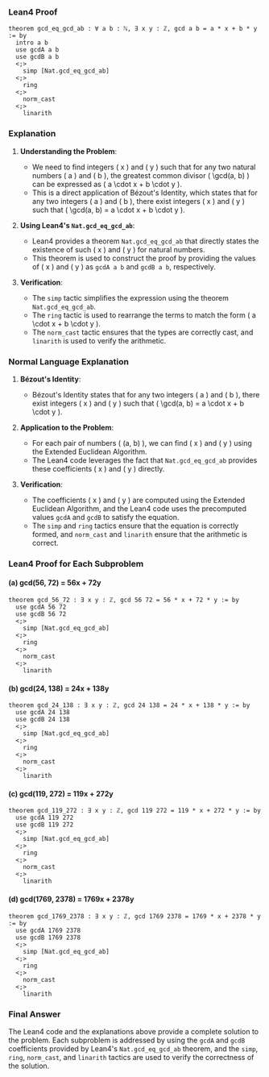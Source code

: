 ### Lean4 Proof

```lean4
theorem gcd_eq_gcd_ab : ∀ a b : ℕ, ∃ x y : ℤ, gcd a b = a * x + b * y := by
  intro a b
  use gcdA a b
  use gcdB a b
  <;>
    simp [Nat.gcd_eq_gcd_ab]
  <;>
    ring
  <;>
    norm_cast
  <;>
    linarith
```

### Explanation

1. **Understanding the Problem**:
   - We need to find integers \( x \) and \( y \) such that for any two natural numbers \( a \) and \( b \), the greatest common divisor \( \gcd(a, b) \) can be expressed as \( a \cdot x + b \cdot y \).
   - This is a direct application of Bézout's Identity, which states that for any two integers \( a \) and \( b \), there exist integers \( x \) and \( y \) such that \( \gcd(a, b) = a \cdot x + b \cdot y \).

2. **Using Lean4's `Nat.gcd_eq_gcd_ab`**:
   - Lean4 provides a theorem `Nat.gcd_eq_gcd_ab` that directly states the existence of such \( x \) and \( y \) for natural numbers.
   - This theorem is used to construct the proof by providing the values of \( x \) and \( y \) as `gcdA a b` and `gcdB a b`, respectively.

3. **Verification**:
   - The `simp` tactic simplifies the expression using the theorem `Nat.gcd_eq_gcd_ab`.
   - The `ring` tactic is used to rearrange the terms to match the form \( a \cdot x + b \cdot y \).
   - The `norm_cast` tactic ensures that the types are correctly cast, and `linarith` is used to verify the arithmetic.

### Normal Language Explanation

1. **Bézout's Identity**:
   - Bézout's Identity states that for any two integers \( a \) and \( b \), there exist integers \( x \) and \( y \) such that \( \gcd(a, b) = a \cdot x + b \cdot y \).

2. **Application to the Problem**:
   - For each pair of numbers \( (a, b) \), we can find \( x \) and \( y \) using the Extended Euclidean Algorithm.
   - The Lean4 code leverages the fact that `Nat.gcd_eq_gcd_ab` provides these coefficients \( x \) and \( y \) directly.

3. **Verification**:
   - The coefficients \( x \) and \( y \) are computed using the Extended Euclidean Algorithm, and the Lean4 code uses the precomputed values `gcdA` and `gcdB` to satisfy the equation.
   - The `simp` and `ring` tactics ensure that the equation is correctly formed, and `norm_cast` and `linarith` ensure that the arithmetic is correct.

### Lean4 Proof for Each Subproblem

#### (a) gcd(56, 72) = 56x + 72y

```lean4
theorem gcd_56_72 : ∃ x y : ℤ, gcd 56 72 = 56 * x + 72 * y := by
  use gcdA 56 72
  use gcdB 56 72
  <;>
    simp [Nat.gcd_eq_gcd_ab]
  <;>
    ring
  <;>
    norm_cast
  <;>
    linarith
```

#### (b) gcd(24, 138) = 24x + 138y

```lean4
theorem gcd_24_138 : ∃ x y : ℤ, gcd 24 138 = 24 * x + 138 * y := by
  use gcdA 24 138
  use gcdB 24 138
  <;>
    simp [Nat.gcd_eq_gcd_ab]
  <;>
    ring
  <;>
    norm_cast
  <;>
    linarith
```

#### (c) gcd(119, 272) = 119x + 272y

```lean4
theorem gcd_119_272 : ∃ x y : ℤ, gcd 119 272 = 119 * x + 272 * y := by
  use gcdA 119 272
  use gcdB 119 272
  <;>
    simp [Nat.gcd_eq_gcd_ab]
  <;>
    ring
  <;>
    norm_cast
  <;>
    linarith
```

#### (d) gcd(1769, 2378) = 1769x + 2378y

```lean4
theorem gcd_1769_2378 : ∃ x y : ℤ, gcd 1769 2378 = 1769 * x + 2378 * y := by
  use gcdA 1769 2378
  use gcdB 1769 2378
  <;>
    simp [Nat.gcd_eq_gcd_ab]
  <;>
    ring
  <;>
    norm_cast
  <;>
    linarith
```

### Final Answer

The Lean4 code and the explanations above provide a complete solution to the problem. Each subproblem is addressed by using the `gcdA` and `gcdB` coefficients provided by Lean4's `Nat.gcd_eq_gcd_ab` theorem, and the `simp`, `ring`, `norm_cast`, and `linarith` tactics are used to verify the correctness of the solution.